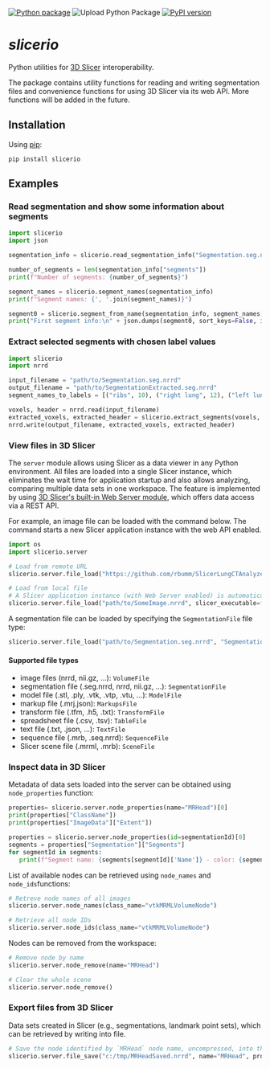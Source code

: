 [![Python package](https://github.com/lassoan/slicerio/workflows/Python%20package/badge.svg)](https://github.com/lassoan/slicerio/actions?query=workflow%3A%22Python+package%22)
![Upload Python Package](https://github.com/lassoan/slicerio/workflows/Upload%20Python%20Package/badge.svg)
[![PyPI version](https://badge.fury.io/py/slicerio.svg)](https://badge.fury.io/py/slicerio)

# *slicerio*

Python utilities for [3D Slicer](https://www.slicer.org) interoperability.

The package contains utility functions for reading and writing segmentation files and convenience functions for using 3D Slicer via its web API. More functions will be added in the future.

## Installation

Using [pip](https://pip.pypa.io/en/stable/):

```
pip install slicerio
```

## Examples

### Read segmentation and show some information about segments

```python
import slicerio
import json

segmentation_info = slicerio.read_segmentation_info("Segmentation.seg.nrrd")

number_of_segments = len(segmentation_info["segments"])
print(f"Number of segments: {number_of_segments}")

segment_names = slicerio.segment_names(segmentation_info)
print(f"Segment names: {', '.join(segment_names)}")

segment0 = slicerio.segment_from_name(segmentation_info, segment_names[0])
print("First segment info:\n" + json.dumps(segment0, sort_keys=False, indent=4))
```

### Extract selected segments with chosen label values

```python
import slicerio
import nrrd

input_filename = "path/to/Segmentation.seg.nrrd"
output_filename = "path/to/SegmentationExtracted.seg.nrrd"
segment_names_to_labels = [("ribs", 10), ("right lung", 12), ("left lung", 6)]

voxels, header = nrrd.read(input_filename)
extracted_voxels, extracted_header = slicerio.extract_segments(voxels, header, segmentation_info, segment_names_to_labels)
nrrd.write(output_filename, extracted_voxels, extracted_header)
```

### View files in 3D Slicer

The `server` module allows using Slicer as a data viewer in any Python environment.
All files are loaded into a single Slicer instance, which eliminates the wait time for application startup
and also allows analyzing, comparing multiple data sets in one workspace. The feature is implemented by using
[3D Slicer's built-in Web Server module](https://slicer.readthedocs.io/en/latest/user_guide/modules/webserver.html), which offers data access via a REST API.

For example, an image file can be loaded with the command below. The command starts a new Slicer application instance
with the web API enabled.

```python
import os
import slicerio.server

# Load from remote URL
slicerio.server.file_load("https://github.com/rbumm/SlicerLungCTAnalyzer/releases/download/SampleData/LungCTAnalyzerChestCT.nrrd")

# Load from local file
# A Slicer application instance (with Web Server enabled) is automatically started, if it is not running already.
slicerio.server.file_load("path/to/SomeImage.nrrd", slicer_executable=f"{os.environ["LOCALAPPDATA"]}/NA-MIC/Slicer 5.2.0/Slicer.exe")
```

A segmentation file can be loaded by specifying the `SegmentationFile` file type:

```python
slicerio.server.file_load("path/to/Segmentation.seg.nrrd", "SegmentationFile")
```

#### Supported file types
- image files (nrrd, nii.gz, ...): `VolumeFile`
- segmentation file (.seg.nrrd, nrrd, nii.gz, ...): `SegmentationFile`
- model file (.stl, .ply, .vtk, .vtp, .vtu, ...): `ModelFile`
- markup file (.mrj.json): `MarkupsFile`
- transform file (.tfm, .h5, .txt): `TransformFile`
- spreadsheet file (.csv, .tsv): `TableFile`
- text file (.txt, .json, ...): `TextFile`
- sequence file (.mrb, .seq.nrrd): `SequenceFile`
- Slicer scene file (.mrml, .mrb): `SceneFile`

### Inspect data in 3D Slicer

Metadata of data sets loaded into the server can be obtained using `node_properties` function:

```python
properties= slicerio.server.node_properties(name="MRHead")[0]
print(properties["ClassName"])
print(properties["ImageData"]["Extent"])

properties = slicerio.server.node_properties(id=segmentationId)[0]
segments = properties["Segmentation"]["Segments"]
for segmentId in segments:
   print(f"Segment name: {segments[segmentId]['Name']} - color: {segments[segmentId]['Color']}")
```

List of available nodes can be retrieved using `node_names` and `node_ids`functions:

```python
# Retreve node names of all images
slicerio.server.node_names(class_name="vtkMRMLVolumeNode")

# Retrieve all node IDs
slicerio.server.node_ids(class_name="vtkMRMLVolumeNode")
```

Nodes can be removed from the workspace:

```python
# Remove node by name
slicerio.server.node_remove(name="MRHead")

# Clear the whole scene
slicerio.server.node_remove()
```

### Export files from 3D Slicer

Data sets created in Slicer (e.g., segmentations, landmark point sets), which can be retrieved by writing into file.

```python
# Save the node identified by `MRHead` node name, uncompressed, into the specified file.
slicerio.server.file_save("c:/tmp/MRHeadSaved.nrrd", name="MRHead", properties={'useCompression': False})
```
